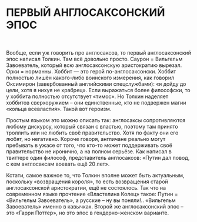 # ПЕРВЫЙ АНГЛОСАКСОНСКИЙ ЭПОС
<br/>

Вообще, если уж говорить про англосаксов, то первый англосаксонский эпос написал Толкин. Там всё довольно просто. Саурон = Вильгельм Завоеватель, который всю англосаксонскую аристократию вырезал. Орки = норманны. Хоббит — это герой по-англосаксонски. Хоббит полностью лишён какого-либо воинского измерения, как говорил Оксимирон (завербованный английскими спецслужбами): «я дойду до цели, хотя я нихуя не храбрец». Если выражаться более философски, то у хоббита полностью отсутствует «тимос». Но Толкин наделяет хоббитов сверхоружием – они единственные, кто не подвержен магии «кольца всевластия». Такой вот героизм. 
<br/>

Простым языком это можно описать так: англосаксы сопротивляются любому дискурсу, который связан с властью, поэтому там принято троллить или не любить своё правительство. Хотя по факту они его любят, но негативно. Короче говоря, англичане реально могут пребывать в ужасе от того, что кто-то может поддерживать своё правительство не иронично, а на полном серьёзе. Как написал в твиттере один философ, представитель англосаксов: «Путин дал повод, с кем англосаксам воевать ещё 20 лет». 
<br/>

Кстати, самое важное то, что Толкин вполне может быть актуальным, поскольку «возвращения короля», то есть возвращения старой англосаксонской аристократии, ещё не состоялось. Так что на современном языке прочтение «Властелина Колец» такое: Путин = «Вильгельм Завоеватель», а русские – ну вы поняли!.. «Вильгельм Завоеватель» именно в кавычках. Второй же англосаксонский эпос – это «Гарри Поттер», но это эпос в гендерно-женском варианте.
